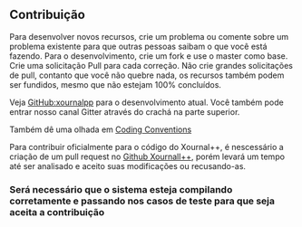 ## Contribuição


Para desenvolver novos recursos, crie um problema ou comente sobre um problema existente para que outras pessoas saibam o que você está fazendo.
Para o desenvolvimento, crie um fork e use o master como base. Crie uma solicitação Pull para cada correção.
Não crie grandes solicitações de pull, contanto que você não quebre nada, os recursos também podem ser
fundidos, mesmo que não estejam 100% concluídos.

Veja [GitHub:xournalpp](http://github.com/xournalpp/xournalpp) para o desenvolvimento atual. Você também pode entrar
nosso canal Gitter através do crachá na parte superior.

Também dê uma olhada em [Coding Conventions](https://github.com/xournalpp/xournalpp/wiki/Coding-conventions)

Para contribuir oficialmente para o código do Xournal++, é nescessário a criação de um pull request no [Github Xournall++](https://github.com/xournalpp/xournalpp/pulls), porém levará um tempo até ser analisado e aceito suas modificações ou recusando-as.

### Será necessário que o sistema esteja compilando corretamente e passando nos casos de teste para que seja aceita a contribuição
